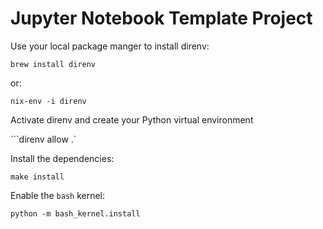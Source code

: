 # Jupyter Notebook Template Project

Use your local package manger to install direnv:

```brew install direnv```

or:

```nix-env -i direnv```

Activate direnv and create your Python virtual environment

```direnv allow .`

Install the dependencies:

```make install```

Enable the `bash` kernel: 

```python -m bash_kernel.install```
